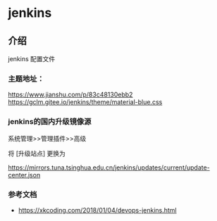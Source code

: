 # jenkins

## 介绍
jenkins 配置文件

### 主题地址：
https://www.jianshu.com/p/83c48130ebb2
https://gclm.gitee.io/jenkins/theme/material-blue.css

### jenkins的国内升级镜像源

系统管理>>管理插件>>高级

将 [升级站点] 更换为

https://mirrors.tuna.tsinghua.edu.cn/jenkins/updates/current/update-center.json


### 参考文档

- https://xkcoding.com/2018/01/04/devops-jenkins.html